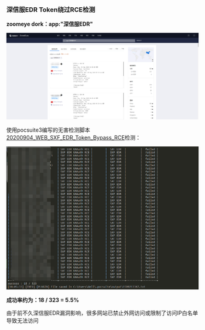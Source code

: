 ### 深信服EDR Token绕过RCE检测

**zoomeye dork：app:"深信服EDR"**

![](images/1.png)

使用pocsuite3编写的无害检测脚本[20200904_WEB_SXF_EDR_Token_Bypass_RCE]()检测：

![](images/2.png)

**成功率约为：18 / 323 = 5.5%**

由于前不久深信服EDR漏洞影响，很多网站已禁止外网访问或限制了访问IP白名单导致无法访问